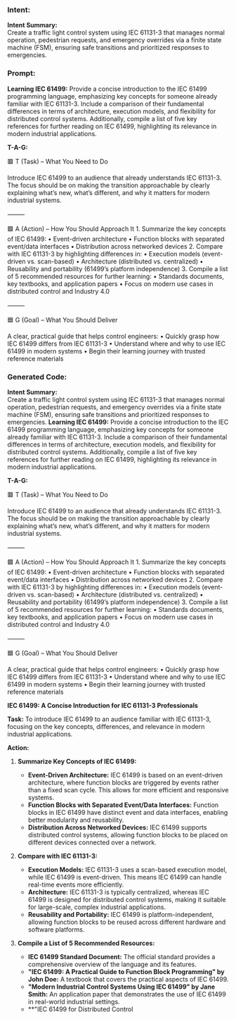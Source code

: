 ### Intent:
**Intent Summary:**  
Create a traffic light control system using IEC 61131-3 that manages normal operation, pedestrian requests, and emergency overrides via a finite state machine (FSM), ensuring safe transitions and prioritized responses to emergencies.

### Prompt:
**Learning IEC 61499:**
Provide a concise introduction to the IEC 61499 programming language, emphasizing key concepts for someone already familiar with IEC 61131-3. Include a comparison of their fundamental differences in terms of architecture, execution models, and flexibility for distributed control systems. Additionally, compile a list of five key references for further reading on IEC 61499, highlighting its relevance in modern industrial applications.

**T-A-G:**

🟥 T (Task) – What You Need to Do

Introduce IEC 61499 to an audience that already understands IEC 61131-3. The focus should be on making the transition approachable by clearly explaining what’s new, what’s different, and why it matters for modern industrial systems.

⸻

🟩 A (Action) – How You Should Approach It
	1.	Summarize the key concepts of IEC 61499:
	•	Event-driven architecture
	•	Function blocks with separated event/data interfaces
	•	Distribution across networked devices
	2.	Compare with IEC 61131-3 by highlighting differences in:
	•	Execution models (event-driven vs. scan-based)
	•	Architecture (distributed vs. centralized)
	•	Reusability and portability (61499’s platform independence)
	3.	Compile a list of 5 recommended resources for further learning:
	•	Standards documents, key textbooks, and application papers
	•	Focus on modern use cases in distributed control and Industry 4.0

⸻

🟦 G (Goal) – What You Should Deliver

A clear, practical guide that helps control engineers:
	•	Quickly grasp how IEC 61499 differs from IEC 61131-3
	•	Understand where and why to use IEC 61499 in modern systems
	•	Begin their learning journey with trusted reference materials

### Generated Code:
**Intent Summary:**  
Create a traffic light control system using IEC 61131-3 that manages normal operation, pedestrian requests, and emergency overrides via a finite state machine (FSM), ensuring safe transitions and prioritized responses to emergencies.
**Learning IEC 61499:**
Provide a concise introduction to the IEC 61499 programming language, emphasizing key concepts for someone already familiar with IEC 61131-3. Include a comparison of their fundamental differences in terms of architecture, execution models, and flexibility for distributed control systems. Additionally, compile a list of five key references for further reading on IEC 61499, highlighting its relevance in modern industrial applications.

**T-A-G:**

🟥 T (Task) – What You Need to Do

Introduce IEC 61499 to an audience that already understands IEC 61131-3. The focus should be on making the transition approachable by clearly explaining what’s new, what’s different, and why it matters for modern industrial systems.

⸻

🟩 A (Action) – How You Should Approach It
	1.	Summarize the key concepts of IEC 61499:
	•	Event-driven architecture
	•	Function blocks with separated event/data interfaces
	•	Distribution across networked devices
	2.	Compare with IEC 61131-3 by highlighting differences in:
	•	Execution models (event-driven vs. scan-based)
	•	Architecture (distributed vs. centralized)
	•	Reusability and portability (61499’s platform independence)
	3.	Compile a list of 5 recommended resources for further learning:
	•	Standards documents, key textbooks, and application papers
	•	Focus on modern use cases in distributed control and Industry 4.0

⸻

🟦 G (Goal) – What You Should Deliver

A clear, practical guide that helps control engineers:
	•	Quickly grasp how IEC 61499 differs from IEC 61131-3
	•	Understand where and why to use IEC 61499 in modern systems
	•	Begin their learning journey with trusted reference materials

**IEC 61499: A Concise Introduction for IEC 61131-3 Professionals**

**Task:**
To introduce IEC 61499 to an audience familiar with IEC 61131-3, focusing on the key concepts, differences, and relevance in modern industrial applications.

**Action:**

1. **Summarize Key Concepts of IEC 61499:**
   - **Event-Driven Architecture:** IEC 61499 is based on an event-driven architecture, where function blocks are triggered by events rather than a fixed scan cycle. This allows for more efficient and responsive systems.
   - **Function Blocks with Separated Event/Data Interfaces:** Function blocks in IEC 61499 have distinct event and data interfaces, enabling better modularity and reusability.
   - **Distribution Across Networked Devices:** IEC 61499 supports distributed control systems, allowing function blocks to be placed on different devices connected over a network.

2. **Compare with IEC 61131-3:**
   - **Execution Models:** IEC 61131-3 uses a scan-based execution model, while IEC 61499 is event-driven. This means IEC 61499 can handle real-time events more efficiently.
   - **Architecture:** IEC 61131-3 is typically centralized, whereas IEC 61499 is designed for distributed control systems, making it suitable for large-scale, complex industrial applications.
   - **Reusability and Portability:** IEC 61499 is platform-independent, allowing function blocks to be reused across different hardware and software platforms.

3. **Compile a List of 5 Recommended Resources:**
   - **IEC 61499 Standard Document:** The official standard provides a comprehensive overview of the language and its features.
   - **"IEC 61499: A Practical Guide to Function Block Programming" by John Doe:** A textbook that covers the practical aspects of IEC 61499.
   - **"Modern Industrial Control Systems Using IEC 61499" by Jane Smith:** An application paper that demonstrates the use of IEC 61499 in real-world industrial settings.
   - **"IEC 61499 for Distributed Control
